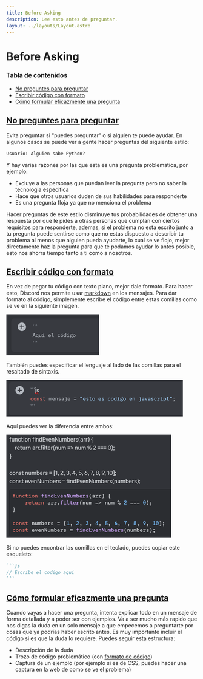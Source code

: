 ```yaml
---
title: Before Asking
description: Lee esto antes de preguntar.
layout: ../layouts/Layout.astro
---
```


# Before Asking

### Tabla de contenidos

- [No preguntes para preguntar](#no-preguntes-para-preguntar)
- [Escribir código con formato](#escribir-código-con-formato)
- [Cómo formular eficazmente una pregunta](#cómo-formular-eficazmente-una-pregunta)

## [No preguntes para preguntar](#no-preguntes-para-preguntar)

Evita preguntar si "puedes preguntar" o si alguien te puede ayudar.
En algunos casos se puede ver a gente hacer preguntas del siguiente estilo:

```
Usuario: Alguien sabe Python?
```

Y hay varias razones por las que esta es una pregunta problematica, por ejemplo:

- Excluye a las personas que puedan leer la pregunta pero no saber la tecnologia especifica
- Hace que otros usuarios duden de sus habilidades para responderte
- Es una pregunta floja ya que no menciona el problema

Hacer preguntas de este estilo disminuye tus probabilidades de obtener una respuesta por que le pides a otras personas que cumplan con ciertos requisitos para responderte, ademas, si el problema no esta escrito junto a tu pregunta puede sentirse como que no estas dispuesto a describir tu problema al menos que alguien pueda ayudarte, lo cual se ve flojo, mejor directamente haz la pregunta para que te podamos ayudar lo antes posible, esto nos ahorra tiempo tanto a ti como a nosotros.

## [Escribir código con formato](#escribir-código-con-formato)

En vez de pegar tu código con texto plano, mejor dale formato. Para hacer esto, Discord nos permite usar [markdown](https://markdown.es/) en los mensajes. Para dar formato al código, simplemente escribe el código entre estas comillas como se ve en la siguiente imagen.

![Comillas con las que hay que envolver el codigo](../images/code-format-tutorial.png)

También puedes especificar el lenguaje al lado de las comillas para el resaltado de sintaxis.

![Comillas con las que hay que envolver el codigo junto a la especificación del lenguaje](../images/code-format-tutorial-lang.png)

Aquí puedes ver la diferencia entre ambos:

![Comparación entre codigo sin formatear y formateado](../images/code-format.png)

Si no puedes encontrar las comillas en el teclado, puedes copiar este esqueleto:

````md
```js
// Escribe el codigo aqui
```
````

## [Cómo formular eficazmente una pregunta](#cómo-formular-eficazmente-una-pregunta)

Cuando vayas a hacer una pregunta, intenta explicar todo en un mensaje de forma detallada y a poder ser con ejemplos. Va a ser mucho más rapido que nos digas la duda en un solo mensaje a que empecemos a preguntarte por cosas que ya podrías haber escrito antes. Es muy importante incluir el código si es que la duda lo requiere.
Puedes seguir esta estructura:

- Descripción de la duda
- Trozo de código problemático (con [formato de código](#escribir-código-con-formato))
- Captura de un ejemplo (por ejemplo si es de CSS, puedes hacer una captura en la web de como se ve el problema)
